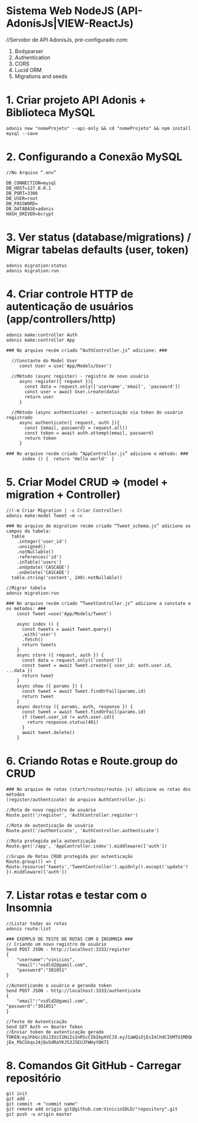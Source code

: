 # Sistema Web NodeJS (API-AdonisJs|VIEW-ReactJs)

  //Servidor de API AdonisJs, pré-configurado com:
  1. Bodyparser
  2. Authentication
  3. CORS
  4. Lucid ORM
  5. Migrations and seeds

# 1. Criar projeto API Adonis + Biblioteca MySQL

    adonis new "nomeProjeto" --api-only && cd "nomeProjeto" && npm install mysql --save

# 2. Configurando a Conexão MySQL

    //No Arquivo “.env”

    DB_CONNECTION=mysql
    DB_HOST=127.0.0.1
    DB_PORT=3306
    DB_USER=root
    DB_PASSWORD=
    DB_DATABASE=adonis
    HASH_DRIVER=bcrypt

# 3. Ver status (database/migrations) / Migrar tabelas defaults (user, token)

    adonis migration:status
    adonis migration:run

# 4. Criar controle HTTP de autenticação de usuários (app/controllers/http)

  	adonis make:controller Auth
  	adonis make:controller App

    ### No arquivo recém criado “AuthController.js” adicione: ###

      //Constante do Model User
         const User = use('App/Models/User')

      //Método (async register) - registro de novo usuário
         async register({ request }){
           const data = request.only(['username','email', 'password'])
           const user = await User.create(data)
           return user
         }

      //Método (async authenticate) – autenticação via token do usuário registrado
         async authenticate({ request, auth }){
           const {email, password} = request.all()
           const token = await auth.attempt(email, password)
           return token
         }

    ### No arquivo recém criado “AppController.js” adicione o método: ###
	      index () {  return 'Hello world'  }

# 5. Criar Model CRUD => (model + migration + Controller)

    //(-m Criar Migration | -c Criar Controller)
  	adonis make:model Tweet –m –c

    ### No arquivo de migration recém criado “Tweet_schema.js” adicione os campos da tabela:
      table
        .integer('user_id')
        .unsigned()
        .notNullable()
        .references('id')
        .inTable('users')
        .onUpdate('CASCADE')
        .onDelete('CASCADE')
      table.string('content', 240).notNullable()

    //Migrar tabela
    adonis migration:run

    ### No arquivo recém criado “TweetController.js” adicione a constate e os métodos: ###
        const Tweet =use('App/Models/Tweet')

        async index () {
          const tweets = await Tweet.query()
          .with('user')
          .fetch()
          return tweets
        }
        async store ({ request, auth }) {
          const data = request.only(['content'])
          const tweet = await Tweet.create({ user_id: auth.user.id, ...data })
          return tweet
        }
        async show ({ params }) {
          const tweet = await Tweet.findOrFail(params.id)
          return tweet
        }
        async destroy ({ params, auth, response }) {
          const tweet = await Tweet.findOrFail(params.id)
          if (tweet.user_id != auth.user.id){
            return response.status(401)
          }
          await tweet.delete()
        }

# 6. Criando Rotas e Route.group do CRUD

    ### No arquivo de rotas (start/routes/routes.js) adicione as rotas dos métodos
    (register/authenticate) do arquivo AuthController.js:

    //Rota de novo registro de usuário
    Route.post('/register', 'AuthController.register')

    //Rota de autenticação de usuário
    Route.post('/authenticate', 'AuthController.authenticate')

    //Rota protegida pela autenticação
    Route.get('/app', 'AppController.index').middleware(['auth'])

    //Grupo de Rotas CRUD protegida por autenticação
    Route.group(() => {
    Route.resource('tweets','TweetController').apiOnly().except('update')
    }).middleware(['auth'])

# 7. Listar rotas e testar com o Insomnia
    //Listar todas as rotas
    adonis route:list

    ### EXEMPLO DE TESTE DE ROTAS COM O INSOMNIA ###
    // Criando um novo registro de usuário
    Send POST JSON - http://localhost:3333/register
    {
    	"username":"vinicios",
    	"email":"vsdld2@gamil.com",
    	"password":"301051"
    }

    //Autenticando o usuário e gerando token
    Send POST JSON - http://localhost:3333/authenticate
    {
    	"email":"vsdld2@gamil.com",
    "password":"301051"
    }

    //Teste de Autenticação
    Send GET Auth => Bearer Token
    //Enviar token de autenticação gerado
    TOKEN:eyJhbGciOiJIUzI1NiIsInR5cCI6IkpXVCJ9.eyJ1aWQiOjEsImlhdCI6MTU1MDQ0Mjk5MX0.-7R-jEe_PbCGkqsJ4jQuSdRaYKJ53J5EUJFWHyY8K7I

# 8. Comandos Git GitHub - Carregar repositório
    git init
    git add .
    git commit -m "commit name"
    git remote add origin git@github.com:VinicioSDLD/"repository".git
    git push -u origin master
